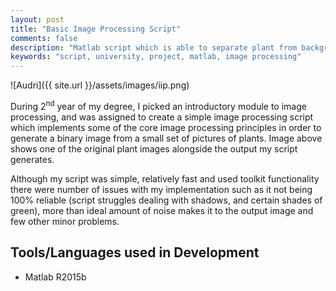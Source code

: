 ```yaml
---
layout: post
title: "Basic Image Processing Script"
comments: false
description: "Matlab script which is able to separate plant from background elements in a given image"
keywords: "script, university, project, matlab, image processing"
---
```


![Audri]({{ site.url }}/assets/images/iip.png)

During 2<sup>nd</sup> year of my degree, I picked an introductory module to image processing, and was assigned to create a simple image processing script which implements some of the core image processing principles in order to generate a binary image from a small set of pictures of plants. Image above shows one of the original plant images alongside the output my script generates.

Although my script was simple, relatively fast and used toolkit functionality there were number of issues with my implementation such as it not being 100% reliable (script struggles dealing with shadows, and certain shades of green), more than ideal amount of noise makes it to the output image and few other minor problems.

## Tools/Languages used in Development

- Matlab R2015b
